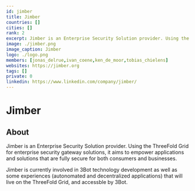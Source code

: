 ```yaml
---
id: jimber
title: Jimber
countries: []
cities: []
rank: 2
excerpt: Jimber is an Enterprise Security Solution provider. Using the ThreeFold Grid for enterprise security gateway solutions.
image: ./jimber.png
image_caption: Jimber
logo: ./logo.png
members: [jonas_delrue,ivan_coene,ken_de_moor,tobias_chielens]
websites: https://jimber.org
tags: []
private: 0
linkedin: https://www.linkedin.com/company/jimber/
---
```


# Jimber

## About
Jimber is an Enterprise Security Solution provider. Using the ThreeFold Grid for enterprise security gateway solutions, it aims to empower applications and solutions that are fully secure for both consumers and businesses.

Jimber is currently involved in 3Bot technology development as well as some experiences (autonomated and decentralized applications) that will live on the ThreeFold Grid, and accessble by 3Bot.


<!-- ## Mission

## Impact

## Powered by ThreeFold

## Join saving our planet!

## Support this project

## TFGrid Solution

### Roadmap

 -->



